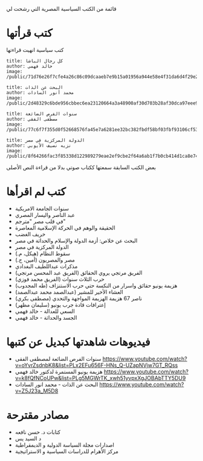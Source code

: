 قائمة من الكتب السياسية المصرية التي رشحت لي 

# كتب قرأتها
كتب سياسية انهيت قراءتها

```book
title: كل رجال الباشا
author: خالد فهمي
image: /public/71d76e26f7cfe4a26c86c09dcaaeb7e9b15a01956a944e58e4f31da6d4f29e22.jpg
```
```book
title: البحث عن الذات
author: محمد أنور السادات
image: /public/2d48329c6bde956cbbec6ea23120664a3a48900af30d703b28af30dca97eee9c.jpg
```
```book
title: سنوات الفرص الضائعة
author: مصطفى الفقي
image: /public/77c6f7f355d0f52668576fa45e7a6281ee32bc382fbdf58bf03fbf93106cf53d.jpg
```
```book
title: الدولة المركزية في مصر
author: نزيه نصيف الأيوبي
image: /public/8f64266fac3f85338d122989279eae2ef9cbe2f64a6ab1f7b0cb414d1ca8e74e.jpg
```
بعض الكتب السابقة سمعتها ككتاب صوتي بدلا من قراءة النص الأصلى

# كتب لم اقرأها
- سنوات الجامعة الامريكية
- عبد الناصر واليسار المصري
- في قلب مصر "مترجم"
- الحقيقة والوهم في الحركة الإسلامية المعاصرة
- خريف الغضب
- البحث عن خلاص: أزمة الدولة والإسلام والحداثة في مصر
- الدولة المركزية في مصر
- سقوط النظام (هيكل، م.)
- مصر والمصريون (أمين، ج.)
- مذكرات عبداللطيف البغدادي
- الفريق مرتجي يروي الحقائق (الفريق عبد المحسن مرتجي)
- حرب الثلاث سنوات (الفريق محمد فوزي)
- هزيمة يونيو حقائق واسرار من النكسة حتي حرب الاستنزاف (طه المجدوب)
- العشاء الأخير للمشير (عبدالصمد محمد عبدالصمد)
- ناصر 67 هزيمة الهزيمة المواجهة والتحدي (مصطفى بكري)
- إعترافات قادة جرب يونيو (سليمان مظهر)
- السعي للعدالة - خالد فهمي
- الجسد والحداثة - خالد فهمي


# فيديوهات شاهدتها كبديل عن كتبها
- سنوات الفرص الضائعة لمصطفى الفقى https://www.youtube.com/watch?v=oYvrZsdnbK8&list=PLx2EFu656F-HNs_Q-UZapNVjw7GT_RQss
- هزيمة يونيو المستمرة لدكتور خالد فهمي https://www.youtube.com/watch?v=k8fQfNCoUPw&list=PLg5MGWrTK_xwh51yvpxXgJOBAbTTY5DU9
- البحث عن الذات - محمد انور السادات https://www.youtube.com/watch?v=Z5J23a_M5D8

# مصادر مقترحة

- كتابات د. حسن نافعه
- د السيد يس
- اصدارات مجلة السياسة الدولية و الديمقراطية
- مركز الأهرام للدراسات السياسية و الاستراتيجية
